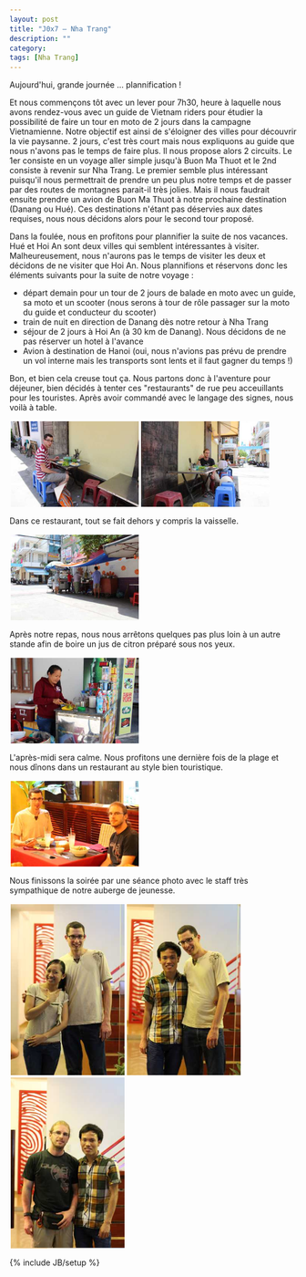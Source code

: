 ```yaml
---
layout: post
title: "J0x7 — Nha Trang"
description: ""
category:
tags: [Nha Trang]
---
```


Aujourd'hui, grande journée ... plannification !

Et nous commençons tôt avec un lever pour 7h30, heure à laquelle nous avons rendez-vous avec un guide de Vietnam riders pour étudier la possibilité de faire un tour en moto de 2 jours dans la campagne Vietnamienne. Notre objectif est ainsi de s'éloigner des villes pour découvrir la vie paysanne. 2 jours, c'est très court mais nous expliquons au guide que nous n'avons pas le temps de faire plus. Il nous propose alors 2 circuits. Le 1er consiste en un voyage aller simple jusqu'à Buon Ma Thuot et le 2nd consiste à revenir sur Nha Trang. Le premier semble plus intéressant puisqu'il nous permettrait de prendre un peu plus notre temps et de passer par des routes de montagnes parait-il très jolies. Mais il nous faudrait ensuite prendre un avion de Buon Ma Thuot à notre prochaine destination (Danang ou Hué). Ces destinations n'étant pas déservies aux dates requises, nous nous décidons alors pour le second tour proposé.

Dans la foulée, nous en profitons pour plannifier la suite de nos vacances. Hué et Hoi An sont deux villes qui semblent intéressantes à visiter. Malheureusement, nous n'aurons pas le temps de visiter les deux et décidons de ne visiter que Hoi An. Nous plannifions et réservons donc les éléments suivants pour la suite de notre voyage :
* départ demain pour un tour de 2 jours de balade en moto avec un guide, sa moto et un scooter (nous serons à tour de rôle passager sur la moto du guide et conducteur du scooter)
* train de nuit en direction de Danang dès notre retour à Nha Trang
* séjour de 2 jours à Hoi An (à 30 km de Danang). Nous décidons de ne pas réserver un hotel à l'avance
* Avion à destination de Hanoi (oui, nous n'avions pas prévu de prendre un vol interne mais les transports sont lents et il faut gagner du temps !)

Bon, et bien cela creuse tout ça. Nous partons donc à l'aventure pour déjeuner, bien décidés à tenter ces "restaurants" de rue peu acceuillants pour les touristes. Après avoir commandé avec le langage des signes, nous voilà à table.

<a href="/images/20130415-dejeuner-nha-trang-1.jpg"><img src="/images/20130415-dejeuner-nha-trang-1_thumb.jpg" style="height:150px;float:left;margin:2px" title="" /></a>
<a href="/images/20130415-dejeuner-nha-trang-2.jpg"><img src="/images/20130415-dejeuner-nha-trang-2_thumb.jpg" style="height:150px;float:left;margin:2px" title="" /></a>
<br style="clear:both"/>

Dans ce restaurant, tout se fait dehors y compris la vaisselle.

<a href="/images/20130415-dejeuner-nha-trang-3.jpg"><img src="/images/20130415-dejeuner-nha-trang-3_thumb.jpg" style="height:150px;float:left;margin:2px" title="" /></a>
<br style="clear:both"/>

Après notre repas, nous nous arrêtons quelques pas plus loin à un autre stande afin de boire un jus de citron préparé sous nos yeux.

<a href="/images/20130415-apres-dejeuner-nha-trang.jpg"><img src="/images/20130415-apres-dejeuner-nha-trang_thumb.jpg" style="height:150px;float:left;margin:2px" title="" /></a>
<br style="clear:both"/>

L'après-midi sera calme. Nous profitons une dernière fois de la plage et nous dînons dans un restaurant au style bien touristique.

<a href="/images/20130415-diner-nha-trang.jpg"><img src="/images/20130415-diner-nha-trang_thumb.jpg" style="height:150px;float:left;margin:2px" title="" /></a>
<br style="clear:both"/>

Nous finissons la soirée par une séance photo avec le staff très sympathique de notre auberge de jeunesse.

<a href="/images/20130415-staff-mojzo-inn-1.jpg"><img src="/images/20130415-staff-mojzo-inn-1_thumb.jpg" style="height:300px;float:left;margin:2px" title="" /></a>
<a href="/images/20130415-staff-mojzo-inn-2.jpg"><img src="/images/20130415-staff-mojzo-inn-2_thumb.jpg" style="height:300px;float:left;margin:2px" title="" /></a>
<a href="/images/20130415-staff-mojzo-inn-3.jpg"><img src="/images/20130415-staff-mojzo-inn-3_thumb.jpg" style="height:300px;float:left;margin:2px" title="" /></a>
<br style="clear:both"/>

{% include JB/setup %}
